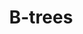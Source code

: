 ---
title: "B-trees"
image: "cover_photos/b-tree.png"
draft: false
project_date: "Dec 2022"
weight: 3
caption: "A b-tree implementation written in Golang"
external_url: "https://github.com/ctallum/b-tree"
tags: 
- tag: "Software"
- tag: "Data structures"
---
